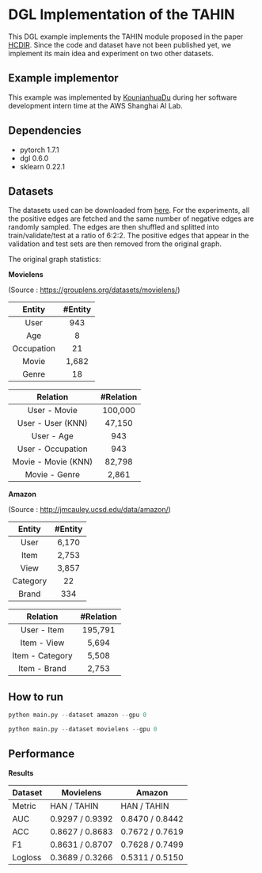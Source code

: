 # DGL Implementation of the TAHIN

This DGL example implements the TAHIN module proposed in the paper [HCDIR](https://arxiv.org/pdf/2007.15293.pdf). Since the code and dataset have not been published yet, we implement its main idea and experiment on two other datasets.

Example implementor
----------------------
This example was implemented by [KounianhuaDu](https://github.com/KounianhuaDu) during her software development intern time at the AWS Shanghai AI Lab.

Dependencies
----------------------
- pytorch 1.7.1
- dgl 0.6.0
- sklearn 0.22.1

Datasets
---------------------------------------
The datasets used can be downloaded from [here](https://github.com/librahu/HIN-Datasets-for-Recommendation-and-Network-Embedding). For the experiments, all the positive edges are fetched and the same number of negative edges are randomly sampled. The edges are then shuffled and splitted into train/validate/test at a ratio of 6:2:2. The positive edges that appear in the validation and test sets are then removed from the original graph.

The original graph statistics:

**Movielens** 

(Source : https://grouplens.org/datasets/movielens/)

| Entity         |#Entity        |
| :-------------:|:-------------:|
| User           | 943           |
| Age            | 8             |
| Occupation     | 21            |
| Movie          | 1,682         |
| Genre          | 18            |

| Relation            |#Relation      |
| :-------------:     |:-------------:|
| User - Movie        | 100,000       |
| User - User (KNN)   | 47,150        |
| User - Age          | 943           |
| User - Occupation   | 943           |
| Movie - Movie (KNN) | 82,798        |
| Movie - Genre       | 2,861         |

**Amazon** 

(Source : http://jmcauley.ucsd.edu/data/amazon/)

| Entity         |#Entity        |
| :-------------:|:-------------:|
| User           | 6,170         |
| Item           | 2,753         |
| View           | 3,857         |           
| Category       | 22            |
| Brand          | 334           |

| Relation          |#Relation      |
| :-------------:   |:-------------:|
| User - Item       | 195,791       |
| Item - View       | 5,694         |
| Item - Category   | 5,508         | 
| Item - Brand      | 2,753         |

How to run
--------------------------------

```python
python main.py --dataset amazon --gpu 0
```


```python
python main.py --dataset movielens --gpu 0
```


Performance
-------------------------
**Results**

| Dataset |         Movielens        |          Amazon          |
|---------| ------------------------ | ------------------------ |
|  Metric |    HAN     /    TAHIN    |    HAN     /    TAHIN    |
|   AUC   |   0.9297   /   0.9392    |   0.8470   /   0.8442    |
|   ACC   |   0.8627   /   0.8683    |   0.7672   /   0.7619    |
|    F1   |   0.8631   /   0.8707    |   0.7628   /   0.7499    |
| Logloss |   0.3689   /   0.3266    |   0.5311   /   0.5150    |
